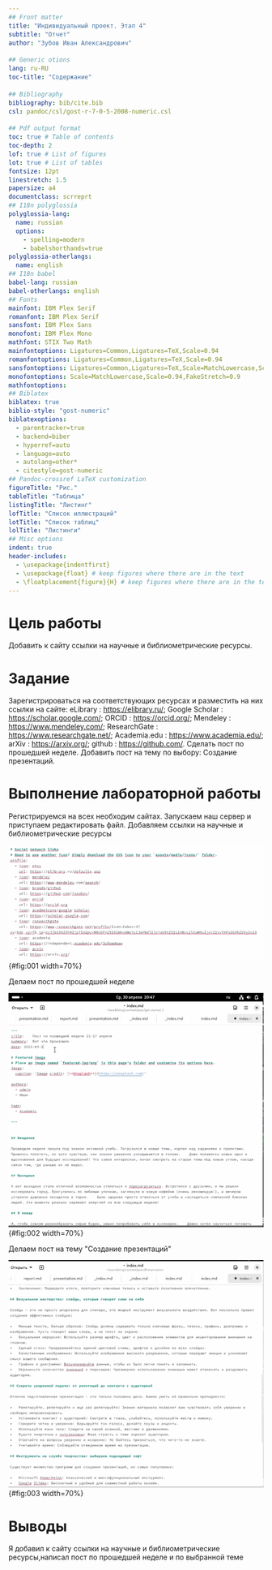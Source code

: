 ```yaml
---
## Front matter
title: "Индивидуальный проект. Этап 4"
subtitle: "Отчет"
author: "Зубов Иван Александрович"

## Generic otions
lang: ru-RU
toc-title: "Содержание"

## Bibliography
bibliography: bib/cite.bib
csl: pandoc/csl/gost-r-7-0-5-2008-numeric.csl

## Pdf output format
toc: true # Table of contents
toc-depth: 2
lof: true # List of figures
lot: true # List of tables
fontsize: 12pt
linestretch: 1.5
papersize: a4
documentclass: scrreprt
## I18n polyglossia
polyglossia-lang:
  name: russian
  options:
	- spelling=modern
	- babelshorthands=true
polyglossia-otherlangs:
  name: english
## I18n babel
babel-lang: russian
babel-otherlangs: english
## Fonts
mainfont: IBM Plex Serif
romanfont: IBM Plex Serif
sansfont: IBM Plex Sans
monofont: IBM Plex Mono
mathfont: STIX Two Math
mainfontoptions: Ligatures=Common,Ligatures=TeX,Scale=0.94
romanfontoptions: Ligatures=Common,Ligatures=TeX,Scale=0.94
sansfontoptions: Ligatures=Common,Ligatures=TeX,Scale=MatchLowercase,Scale=0.94
monofontoptions: Scale=MatchLowercase,Scale=0.94,FakeStretch=0.9
mathfontoptions:
## Biblatex
biblatex: true
biblio-style: "gost-numeric"
biblatexoptions:
  - parentracker=true
  - backend=biber
  - hyperref=auto
  - language=auto
  - autolang=other*
  - citestyle=gost-numeric
## Pandoc-crossref LaTeX customization
figureTitle: "Рис."
tableTitle: "Таблица"
listingTitle: "Листинг"
lofTitle: "Список иллюстраций"
lotTitle: "Список таблиц"
lolTitle: "Листинги"
## Misc options
indent: true
header-includes:
  - \usepackage{indentfirst}
  - \usepackage{float} # keep figures where there are in the text
  - \floatplacement{figure}{H} # keep figures where there are in the text
---
```


# Цель работы

Добавить к сайту ссылки на научные и библиометрические ресурсы.

# Задание

Зарегистрироваться на соответствующих ресурсах и разместить на них ссылки на сайте:
eLibrary : https://elibrary.ru/;
Google Scholar : https://scholar.google.com/;
ORCID : https://orcid.org/;
Mendeley : https://www.mendeley.com/;
ResearchGate : https://www.researchgate.net/;
Academia.edu : https://www.academia.edu/;
arXiv : https://arxiv.org/;
github : https://github.com/.
Сделать пост по прошедшей неделе.
Добавить пост на тему по выбору:
Создание презентаций.

# Выполнение лабораторной работы

Регистрируемся на всех необходим сайтах. Запускаем наш сервер и приступаем редактировать файл. Добавляем ссылки на научные и библиометрические ресурсы

![Добавляем ссылки](image/1.png){#fig:001 width=70%}

Делаем пост по прошедшей неделе

![Пишем пост по прошедшей неделе](image/2.png){#fig:002 width=70%}

Делаем пост на тему "Создание презентаций"

![Пишем пост по выбранной теме](image/3.png){#fig:003 width=70%}

# Выводы

Я добавил к сайту ссылки на научные и библиометрические ресурсы,написал пост по прошедшей неделе и по выбранной теме

